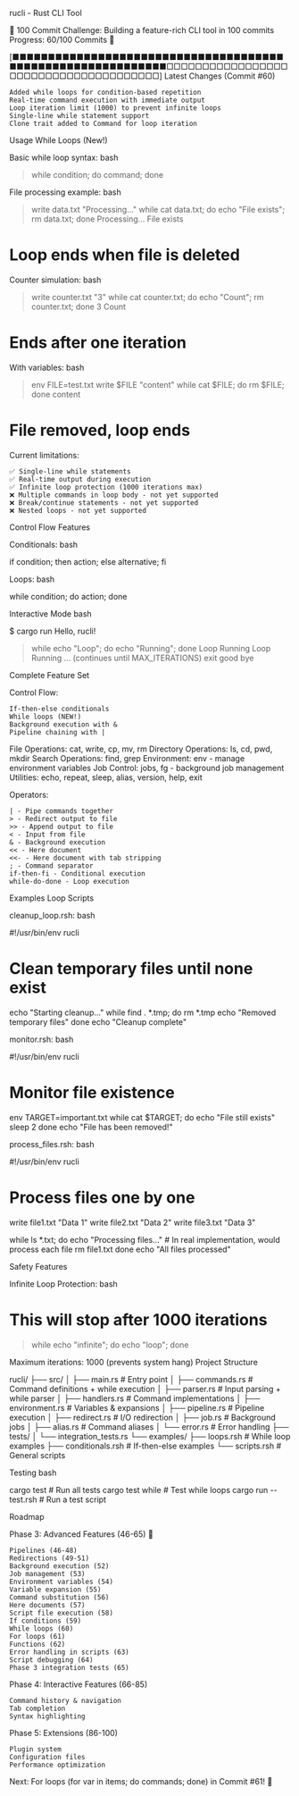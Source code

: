 rucli - Rust CLI Tool

🎯 100 Commit Challenge: Building a feature-rich CLI tool in 100 commits
Progress: 60/100 Commits 🎉

[■■■■■■■■■■■■■■■■■■■■■■■■■■■■■■■■■■■■■■■■■■■■■■■■■■■■■■■■■■■■□□□□□□□□□□□□□□□□□□□□□□□□□□□□□□□□□□□□□□]
Latest Changes (Commit #60)

    Added while loops for condition-based repetition
    Real-time command execution with immediate output
    Loop iteration limit (1000) to prevent infinite loops
    Single-line while statement support
    Clone trait added to Command for loop iteration

Usage
While Loops (New!)

Basic while loop syntax:
bash

> while condition; do command; done

File processing example:
bash

> write data.txt "Processing..."
> while cat data.txt; do echo "File exists"; rm data.txt; done
Processing...
File exists
# Loop ends when file is deleted

Counter simulation:
bash

> write counter.txt "3"
> while cat counter.txt; do echo "Count"; rm counter.txt; done
3
Count
# Ends after one iteration

With variables:
bash

> env FILE=test.txt
> write $FILE "content"
> while cat $FILE; do rm $FILE; done
content
# File removed, loop ends

Current limitations:

    ✅ Single-line while statements
    ✅ Real-time output during execution
    ✅ Infinite loop protection (1000 iterations max)
    ❌ Multiple commands in loop body - not yet supported
    ❌ Break/continue statements - not yet supported
    ❌ Nested loops - not yet supported

Control Flow Features

Conditionals:
bash

if condition; then action; else alternative; fi

Loops:
bash

while condition; do action; done

Interactive Mode
bash

$ cargo run
Hello, rucli!
> while echo "Loop"; do echo "Running"; done
Loop
Running
Loop
Running
... (continues until MAX_ITERATIONS)
> exit
good bye

Complete Feature Set

Control Flow:

    If-then-else conditionals
    While loops (NEW!)
    Background execution with &
    Pipeline chaining with |

File Operations: cat, write, cp, mv, rm
Directory Operations: ls, cd, pwd, mkdir
Search Operations: find, grep
Environment: env - manage environment variables
Job Control: jobs, fg - background job management
Utilities: echo, repeat, sleep, alias, version, help, exit

Operators:

    | - Pipe commands together
    > - Redirect output to file
    >> - Append output to file
    < - Input from file
    & - Background execution
    << - Here document
    <<- - Here document with tab stripping
    ; - Command separator
    if-then-fi - Conditional execution
    while-do-done - Loop execution

Examples
Loop Scripts

cleanup_loop.rsh:
bash

#!/usr/bin/env rucli
# Clean temporary files until none exist

echo "Starting cleanup..."
while find . *.tmp; do
    rm *.tmp
    echo "Removed temporary files"
done
echo "Cleanup complete"

monitor.rsh:
bash

#!/usr/bin/env rucli
# Monitor file existence

env TARGET=important.txt
while cat $TARGET; do
    echo "File still exists"
    sleep 2
done
echo "File has been removed!"

process_files.rsh:
bash

#!/usr/bin/env rucli
# Process files one by one

write file1.txt "Data 1"
write file2.txt "Data 2"
write file3.txt "Data 3"

while ls *.txt; do
    echo "Processing files..."
    # In real implementation, would process each file
    rm file1.txt
done
echo "All files processed"

Safety Features

Infinite Loop Protection:
bash

# This will stop after 1000 iterations
> while echo "infinite"; do echo "loop"; done

Maximum iterations: 1000 (prevents system hang)
Project Structure

rucli/
├── src/
│   ├── main.rs         # Entry point
│   ├── commands.rs     # Command definitions + while execution
│   ├── parser.rs       # Input parsing + while parser
│   ├── handlers.rs     # Command implementations
│   ├── environment.rs  # Variables & expansions
│   ├── pipeline.rs     # Pipeline execution
│   ├── redirect.rs     # I/O redirection
│   ├── job.rs          # Background jobs
│   ├── alias.rs        # Command aliases
│   └── error.rs        # Error handling
├── tests/
│   └── integration_tests.rs
└── examples/
    ├── loops.rsh        # While loop examples
    ├── conditionals.rsh # If-then-else examples
    └── scripts.rsh      # General scripts

Testing
bash

cargo test              # Run all tests
cargo test while        # Test while loops
cargo run -- test.rsh   # Run a test script

Roadmap

Phase 3: Advanced Features (46-65) 🚀

    Pipelines (46-48)
    Redirections (49-51)
    Background execution (52)
    Job management (53)
    Environment variables (54)
    Variable expansion (55)
    Command substitution (56)
    Here documents (57)
    Script file execution (58)
    If conditions (59)
    While loops (60)
    For loops (61)
    Functions (62)
    Error handling in scripts (63)
    Script debugging (64)
    Phase 3 integration tests (65)

Phase 4: Interactive Features (66-85)

    Command history & navigation
    Tab completion
    Syntax highlighting

Phase 5: Extensions (86-100)

    Plugin system
    Configuration files
    Performance optimization

Next: For loops (for var in items; do commands; done) in Commit #61! 🔁
